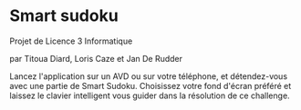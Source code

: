 # Smart sudoku

Projet de Licence 3 Informatique

par Titoua Diard, Loris Caze et Jan De Rudder

Lancez l'application sur un AVD ou sur votre téléphone, et détendez-vous avec une partie de Smart Sudoku. Choisissez votre fond d'écran préféré et laissez le clavier intelligent vous guider dans la résolution de ce challenge.
